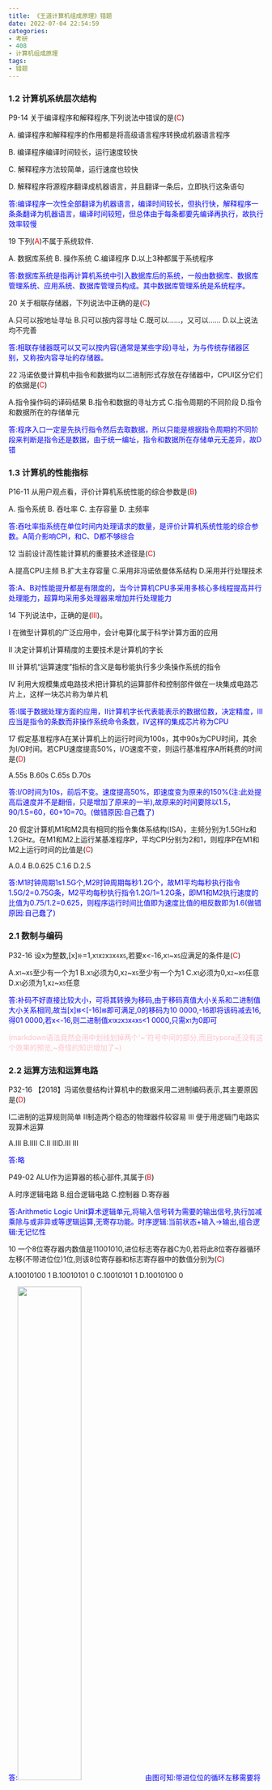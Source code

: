 ```yaml
---
title: 《王道计算机组成原理》错题
date: 2022-07-04 22:54:59
categories:
- 考研
- 408
- 计算机组成原理
tags:
- 错题
---
```


### 1.2 计算机系统层次结构

P9-14 关于编译程序和解释程序,下列说法中错误的是(<font color=Red>C</font>)

A. 编译程序和解释程序的作用都是将高级语言程序转换成机器语言程序

B. 编译程序编译时间较长，运行速度较快

C. 解释程序方法较简单，运行速度也较快

D. 解释程序将源程序翻译成机器语言，并且翻译一条后，立即执行这条语句

<font color=Blue>答:编译程序一次性全部翻译为机器语言，编译时间较长，但执行快，解释程序一条条翻译为机器语言，编译时间较短，但总体由于每条都要先编译再执行，故执行效率较慢</font>

19 下列(<font color=Red>A</font>)不属于系统软件.

A. 数据库系统 B. 操作系统 C.编译程序 D.以上3种都属于系统程序



<font color=Blue>答:数据库系统是指再计算机系统中引入数据库后的系统，一般由数据库、数据库管理系统、应用系统、数据库管理员构成。其中数据库管理系统是系统程序。</font>

20 关于相联存储器，下列说法中正确的是(<font color=Red>C</font>)

A.只可以按地址寻址 B.只可以按内容寻址 C.既可以……，又可以…… D.以上说法均不完善

<font color=Blue>答:相联存储器既可以又可以按内容(通常是某些字段)寻址，为与传统存储器区别，又称按内容寻址的存储器。</font>

22 冯诺依曼计算机中指令和数据均以二进制形式存放在存储器中，CPUI区分它们的依据是(<font color=Red>C</font>)

A.指令操作码的译码结果 B.指令和数据的寻址方式 C.指令周期的不同阶段 D.指令和数据所在的存储单元

<font color=Blue>答:程序入口一定是先执行指令然后去取数据，所以只能是根据指令周期的不同阶段来判断是指令还是数据，由于统一编址，指令和数据所在存储单元无差异，故D错</font>

### 1.3 计算机的性能指标

P16-11 从用户观点看，评价计算机系统性能的综合参数是(<font color=Red>B</font>)

A. 指令系统 B. 吞吐率 C. 主存容量 D. 主频率

<font color=Blue>答:吞吐率指系统在单位时间内处理请求的数量，是评价计算机系统性能的综合参数。A简介影响CPI，和C、D都不够综合</font>

12 当前设计高性能计算机的重要技术途径是(<font color=Red>C</font>)

A.提高CPU主频 B.扩大主存容量 C.采用非冯诺依曼体系结构 D.采用并行处理技术

<font color=Blue>答:A、B对性能提升都是有限度的，当今计算机CPU多采用多核心多线程提高并行处理能力，超算均采用多处理器来增加并行处理能力</font>

14 下列说法中，正确的是(<font color=Red>Ⅲ</font>)。

Ⅰ 在微型计算机的广泛应用中，会计电算化属于科学计算方面的应用

Ⅱ 决定计算机计算精度的主要技术是计算机的字长

Ⅲ 计算机“运算速度”指标的含义是每秒能执行多少条操作系统的指令

Ⅳ 利用大规模集成电路技术把计算机的运算部件和控制部件做在一块集成电路芯片上，这样一块芯片称为单片机

<font color=Blue>答:Ⅰ属于数据处理方面的应用，Ⅱ计算机字长代表能表示的数据位数，决定精度，Ⅲ应当是指令的条数而非操作系统命令条数，Ⅳ这样的集成芯片称为CPU</font>

17 假定基准程序A在某计算机上的运行时间为100s，其中90s为CPU时间，其余为I/O时间。若CPU速度提高50%，I/O速度不变，则运行基准程序A所耗费的时间是(<font color=Red>D</font>)

A.55s B.60s C.65s D.70s

<font color=Blue>答:I/O时间为10s，前后不变。速度提高50%，即速度变为原来的150%(注:此处提高后速度并不是翻倍，只是增加了原来的一半),故原来的时间要除以1.5，90/1.5=60，60+10=70。(做错原因:自己蠢了)</font>

20 假定计算机M1和M2具有相同的指令集体系结构(ISA)，主频分别为1.5GHz和1.2GHz。在M1和M2上运行某基准程序P，平均CPI分别为2和1，则程序P在M1和M2上运行时间的比值是(<font color=Red>C</font>)

A.0.4 B.0.625 C.1.6 D.2.5

<font color=Blue>答:M1时钟周期1s1.5G个,M2时钟周期每秒1.2G个，故M1平均每秒执行指令1.5G/2=0.75G条，M2平均每秒执行指令1.2G/1=1.2G条，即M1和M2执行速度的比值为0.75/1.2=0.625，则程序运行时间比值即为速度比值的相反数即为1.6(做错原因:自己蠢了)</font>

### 2.1 数制与编码

P32-16 设x为整数,[x]<font size=1>补</font>=1,x<font size=1>1</font>x<font size=1>2</font>x<font size=1>3</font>x<font size=1>4</font>x<font size=1>5</font>,若要x<-16,x<font size=1>1</font>~x<font size=1>5</font>应满足的条件是(<font color=Red>C</font>)

A.x<font size=1>1</font>\~x<font size=1>5</font>至少有一个为1 B.x<font size=1>1</font>必须为0,x<font size=1>2</font>\~x<font size=1>5</font>至少有一个为1 C.x<font size=1>1</font>必须为0,x<font size=1>2</font>\~x<font size=1>5</font>任意 D.x<font size=1>1</font>必须为1,x<font size=1>2</font>~x<font size=1>5</font>任意

<font color=Blue>答:补码不好直接比较大小，可将其转换为移码,由于移码真值大小关系和二进制值大小关系相同,故当[x]<font size=1>移</font><[-16]<font size=1>移</font>即可满足,0的移码为10 0000,-16即将该码减去16,得01 0000,若x<-16,则二进制值x<font size=1>1</font>x<font size=1>2</font>x<font size=1>3</font>x<font size=1>4</font>x<font size=1>5</font><1 0000,只需x<font size=1>1</font>为0即可</font>

<font color=pink>(markdown语法竟然会用中划线划掉两个'\~'符号中间的部分,而且typora还没有这个效果的预览,~奇怪的知识增加了~)</font>

### 2.2 运算方法和运算电路

P32-16 【2018】冯诺依曼结构计算机中的数据采用二进制编码表示,其主要原因是(<font color=Red>D</font>)

Ⅰ二进制的运算规则简单 Ⅱ制造两个稳态的物理器件较容易 Ⅲ 便于用逻辑门电路实现算术运算

A.ⅠⅡ B.ⅠⅢ C.Ⅱ ⅢD.ⅠⅡ Ⅲ

<font color=Blue>答:略</font>



P49-02 ALU作为运算器的核心部件,其属于(<font color=Red>B</font>)

A.时序逻辑电路 B.组合逻辑电路 C.控制器 D.寄存器

<font color=Blue>答:Arithmetic Logic Unit算术逻辑单元,将输入信号转为需要的输出信号,执行加减乘除与或非异或等逻辑运算,无寄存功能。时序逻辑:当前状态+输入→输出,组合逻辑:无记忆性</font>


10 一个8位寄存器内数值是11001010,进位标志寄存器C为0,若将此8位寄存器循环左移(不带进位位)1位,则该8位寄存器和标志寄存器中的数值分别为(<font color=Red>C</font>)

A.10010100  1 B.10010101  0 C.10010101  1 D.10010100  0

<font color=Blue>答:<img src="https://s3.bmp.ovh/imgs/2022/07/14/1708d2d5fae44d42.webp" width="50%" height="50%" />由图可知:带进位位的循环左移需要将首位同时送到进位位和末位</font>



14 在定点运算器中,无论是采用双符号位还是单符号位,必须以后(<font color=Red>C</font>)

A.译码电路,它一般用"与非"门来实现 B.编码电路,它一般用"或非"门来实现 C.溢出判断电路,它一般用"异或"门来实现 D.移位电路,它一般用"与或非"门来实现

<font color=Blue>答:译码电路:二进制->信号 编码电路:信号->二进制 加法电路: 异或 移位电路:触发器  溢出判断电路:异或  \n判断溢出中,单符号:输入的符号是否相同 双符号:两个符号位是否相同 单符号、进位:符号位、进位是否相同</font>



15 关于模4补码.先烈说法正确的是(<font color=Red>B</font>)

A.模4补码和模2补码不同,它更容易检查乘除运算中的溢出问题 

B. 每个模4补码存储时只需要一个符号位

C.存储每个模4补码需要两个符号位

D.模4补码,在算术逻辑部件中位一个符号位
<font color=Blue>答:对于双符号位,00代表正,11代表负,若两符号位不同,则说明发生了溢出,其中01为上溢,10为下溢。而数值在存储时双符号位两个符号的值相同,即存储时符号位只需要一个。正确的数据:符号位同0或同1,存储一位,计算时调整为两位</font>



22 在原码一位乘法中,(<font color=Red>B</font>)

A.符号位参加运算

B.符号位不参加运算

C.符号位参加运算,并根据运算结果改变结果中的符号位

D.符号位不参加运算,并根据运算结果确定结果中的符号
<font color=Blue>答:符号位单独处理,不算作参加运算。</font>


26 下列关于补码触发的说法中,正确的是(<font color=Red>B</font>)

A.补码不恢复除法中,够减商0,不够减商1

B.补码不恢复余数除法中,异号相除时,够减商0,不够减商1

C.补码不恢复除法中,够减商1,不够减商0

D.以上都不对
<font color=Blue>答:符号位参加运算->影响每一步  移位+加法。如果同号,那这一位的商为余数/除数,所以一定是够减商1,不够则商0,异号则相反。运用加减交替法,商0时由于机器无法直接判断大小,需要前面减一次y后通过符号判断，要保证和恢复余数再移位除的新余数一致,可以移位并加上[y]<font size=1>补</font></font>


27 下列关于各种移位的说法正确的是(<font color=Red>全对</font>)
Ⅰ.加上金额机器数采用反码表示,当机器数为负时,左移时最高数位丢0,结果出错;右移时最低数位丢0,影响精度
Ⅱ.再算术移位的情况下,补码左移的前提条件是其原最高有效位与原符号位要相同
Ⅲ.在算术移位的情况下,双符号位的移位操作只有低符号位需要参加移位操作
<font color=Blue>答:对于Ⅰ,一开始理解错了,没明白最高数位丢0的意思是:"如果最高数位丢0",反码丢0即原码丢1,原码高位丢1出错,地位丢1损失精度;对于Ⅱ,补码若想不出错,移位必须相当于原码丢0,当最高有效位与符号位相同,高位负丢1,正丢0,正确;Ⅲ:双符号位中,高位代表符号,低位处理溢出,即01为正溢出(只有两个0开头的补码相加才有可能得到01),10为负溢出,当数值位发生了移位,会将高位移到符号位低位用于判断溢出</font>

39 【2016】某机器字长为32位,按字节编址,采用小端方式存放数据,假定有一个double型变量,其机器数表示为1122 3344 5566 7788H,存放在0000 8040H开始的连续存储单元中,则存储单元0000 8046H中存放的是(<font color=Red>A</font>)
A.22H B.33H C.77H D.66H
<font color=Blue>答:纯粹自己铸币了,从00H到06H应该是从00H开始的第7个存储单元而非第六个,并非06-00</font>

41 【2018】某机器字长为32位,按字节编址,采用小端方式。若语句"int i = 0;"对应指令的机器代码位"C7 45 FC 00 00 00 00",则语句"int i = -64;"对应指令的机器代码是(<font color=Red>A</font>)
A.C7 45 FC C0 FF FF FF B.C7 45 FC 0C FF FF FF C.C7 45 FC FF FF FF C0 D.C7 45 FC FF FF FF 0C
<font color=Blue>答:小端存储,低位存在低地址。显然从左往右的前3字节代表了int i,后面8个16进制位正好对应一个4字节整型变量。-64补码111……1000000,换成16进制为FF FF FF C0H,C0为低位,存放在低字节地址其余全为FF,小端存储字节内顺序不变,字节与字节之间按从低位到高位的顺序存储,此题中,由题意可知C7 45 FC为初始化指令操作码,处于低字节位置,所以左高右低,FF FF FF C0数值低位到高位分别为C0 FF FF FF，故选C</font>